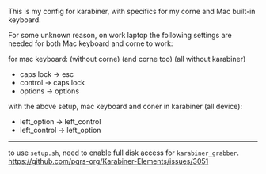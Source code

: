This is my config for karabiner, with specifics for my corne and Mac built-in keyboard.

For some unknown reason, on work laptop the following settings are needed for both Mac keyboard and corne to work:

for mac keyboard: (without corne) (and corne too) (all without karabiner)
- caps lock -> esc
- control -> caps lock
- options -> options

with the above setup, mac keyboard and coner in karabiner (all device):
- left_option -> left_control
- left_control -> left_option

---

to use `setup.sh`, need to enable full disk access for `karabiner_grabber`.  
https://github.com/pqrs-org/Karabiner-Elements/issues/3051  
